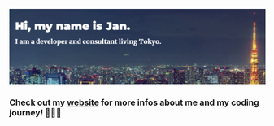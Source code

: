 [<img src="https://github.com/jphoga/jphoga/blob/main/header5.png" alt="👋 Hi there! I'm (Jan)|https://janpaulhoga.com" title="👋 Hi there! I'm (Jan)|https://janpaulhoga.com)"/>](https://janpaulhoga.com/)

### Check out my [website](https://www.janpaulhoga.com) for more infos about me and my coding journey! 🌸🗼🏯
